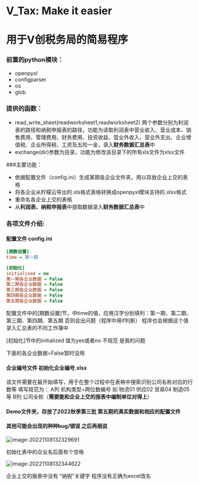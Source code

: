 V_Tax: Make it easier
====================

用于V创税务局的简易程序
====================

### 前置的python模块：
* openpyxl
* configparser
* os
* glob

### 提供的函数：
* read_write_sheet(readworksheet1,readworksheet2) 两个参数分别为利润表的路径和纳税申报表的路径，功能为读取利润表中营业收入、营业成本、销售费用、管理费用、财务费用、投资收益、营业外收入、营业外支出、企业增值税、企业所得税、工资及五险一金，录入**财务数据汇总表**中
* exchange(dir)参数为目录，功能为修改该目录下的所有xls文件为xlsx文件

###主要功能：
* 依据配置文件（config.ini）生成某期各企业文件夹，用以存放企业上交的表格
* 将各企业从柠檬云导出的.xls格式表格转换成openpyxl模块支持的.xlsx格式
* 重命名各企业上交的表格
* 从**利润表、纳税申报表**中提取数据录入**财务数据汇总表**中

### 各项文件介绍:
#### 配置文件 config.ini
```ini
[期数设置]
time = 第一期

[初始化]
initialized = no
第一期各企业数据 = False
第二期各企业数据 = False
第三期各企业数据 = False
第四期各企业数据 = False
第五期各企业数据 = False
```

配置文件中的[期数设置]节，中time的值，应用汉字分别填列：第一期、第二期、第三期、第四期、第五期 否则会出问题（程序中用if判断）
程序也会根据这个值录入汇总表的不同工作簿中

[初始化]节中的initialized 值为yes或者no 不规范 是我的问题

下面的各企业数据=False暂时没用

#### 企业编号文件 初始化企业编号.xlsx
该文件需要在最开始填写，用于在整个过程中在表格中搜索识别公司名称对应的行数等
填写规范为：
A列 机构类型+两位数编号 如 物流01 供应02 贸易04 制造05等
B列 公司全称（**需要能和企业上交的报表中编制单位对得上**）

#### Demo文件夹，存放了2022秋季第三批 第五期的真实数据和相应的配置文件

#### 其他可能会出现的种种bug/错误 之后再细说

![image-20221108132329691](E:\Documents\GitHub\V_Tax\README\image-20221108132329691.png)

初始化表中的企业名后面有个空格

![image-20221108132344622](E:\Documents\GitHub\V_Tax\README\image-20221108132344622.png)

企业上交的报表中没有 “纳税”关键字 程序没有正确为excel改名








